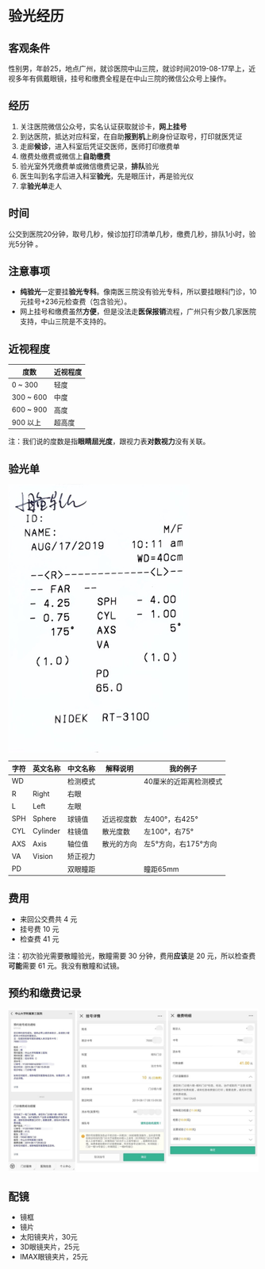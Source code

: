 # 验光经历

## 客观条件

性别男，年龄25，地点广州，就诊医院中山三院，就诊时间2019-08-17早上，近视多年有佩戴眼镜，挂号和缴费全程是在中山三院的微信公众号上操作。

## 经历

1. 关注医院微信公众号，实名认证获取就诊卡，**网上挂号**
2. 到达医院，抵达对应科室，在自助**报到机**上刷身份证取号，打印就医凭证
3. 走廊**候诊**，进入科室后凭证交医师，医师打印缴费单
4. 缴费处缴费或微信上**自助缴费**
5. 验光室外凭缴费单或微信缴费记录，**排队**验光
6. 医生叫到名字后进入科室**验光**，先是眼压计，再是验光仪
7. 拿**验光单**走人

## 时间

公交到医院20分钟，取号几秒，候诊加打印清单几秒，缴费几秒，排队1小时，验光5分钟 。

## 注意事项

* **纯验光**一定要挂**验光专科**。像南医三院没有验光专科，所以要挂眼科门诊，10元挂号+236元检查费（包含验光）。
* 网上挂号和缴费虽然**方便**，但是没法走**医保报销**流程，广州只有少数几家医院支持，中山三院是不支持的。

## 近视程度

| **度数**  | **近视程度** |
| --------- | ------------ |
| 0 ~ 300   | 轻度         |
| 300 ~ 600 | 中度         |
| 600 ~ 900 | 高度         |
| 900 以上  | 超高度       |

注：我们说的度数是指**眼睛屈光度**，跟视力表**对数视力**没有关联。

## 验光单

![我的验光单](images/yanguangdan.jpg)

| **字符** | **英文名称** | **中文名称** | **解释说明** | **我的例子**           |
| -------- | ------------ | ------------ | ------------ | ---------------------- |
| WD       |              | 检测模式     |              | 40厘米的近距离检测模式 |
| R        | Right        | 右眼         |              |                        |
| L        | Left         | 左眼         |              |                        |
| SPH      | Sphere       | 球镜值       | 近远视度数   | 左400°，右425°         |
| CYL      | Cylinder     | 柱镜值       | 散光度数     | 左100°，右75°          |
| AXS      | Axis         | 轴位值       | 散光的方向   | 左5°方向，右175°方向   |
| VA       | Vision       | 矫正视力     |              |                        |
| PD       |              | 双眼瞳距     |              | 瞳距65mm               |

## 费用

* 来回公交费共 4 元
* 挂号费 10 元
* 检查费 41 元

注：初次验光需要散瞳验光，散瞳需要 30 分钟，费用**应该**是 20 元，所以检查费**可能**需要 61 元。我没有散瞳和试镜。

## 预约和缴费记录

![公众号_挂号_缴费](images/gongzhonghao_guahao_jiaofei.jpg)

## 配镜

* 镜框
* 镜片
* 太阳镜夹片，30元
* 3D眼镜夹片，25元
* IMAX眼镜夹片，25元

